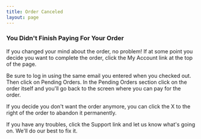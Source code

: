 ```yaml
---
title: Order Canceled
layout: page 
---
```

### You Didn't Finish Paying For Your Order

If you changed your mind about the order, no problem!  If at some point you decide you want to complete the order, click the My Account link at the top of the page.  

Be sure to log in using the same email you entered when you checked out.  Then click on Pending Orders.  In the Pending Orders section click on the order itself and you'll go back to the screen where you can pay for the order.

If you decide you don't want the order anymore, you can click the X to the right of the order to abandon it permanently.

If you have any troubles, click the Support link and let us know what's going on.  We'll do our best to fix it.

